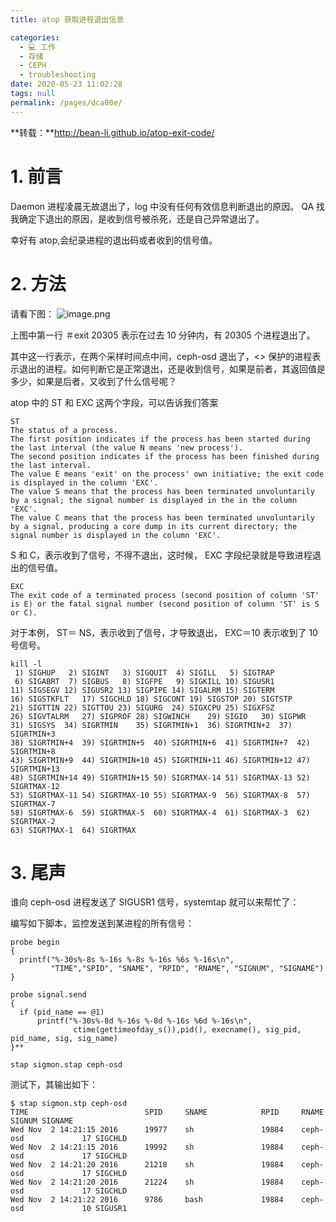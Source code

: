 ```yaml
---
title: atop 获取进程退出信息

categories: 
  - 💻 工作
  - 存储
  - CEPH
  - troubleshooting
date: 2020-05-23 11:02:28
tags: null
permalink: /pages/dca00e/
---
```


**转载：**http://bean-li.github.io/atop-exit-code/

# 1. 前言
Daemon 进程凌晨无故退出了，log 中没有任何有效信息判断退出的原因。 QA 找我确定下退出的原因，是收到信号被杀死，还是自己异常退出了。

幸好有 atop,会纪录进程的退出码或者收到的信号值。

# 2. 方法
请看下图：
![image.png](https://upload-images.jianshu.io/upload_images/2099201-2cd8ebfb87185f30.png)

上图中第一行 ＃exit 20305 表示在过去 10 分钟内，有 20305 个进程退出了。

其中这一行表示，在两个采样时间点中间，ceph-osd 退出了，<> 保护的进程表示退出的进程。如何判断它是正常退出，还是收到信号，如果是前者，其返回值是多少，如果是后者，又收到了什么信号呢？

atop 中的 ST 和 EXC 这两个字段，可以告诉我们答案
```plain
ST
The status of a process.
The first position indicates if the process has been started during the last interval (the value N means 'new process').
The second position indicates if the process has been finished during the last interval.
The value E means 'exit' on the process' own initiative; the exit code is displayed in the column 'EXC'.
The value S means that the process has been terminated unvoluntarily by a signal; the signal number is displayed in the in the column 'EXC'.
The value C means that the process has been terminated unvoluntarily by a signal, producing a core dump in its current directory; the signal number is displayed in the column 'EXC'.
```
S 和 C，表示收到了信号，不得不退出，这时候， EXC 字段纪录就是导致进程退出的信号值。

```plain
EXC
The exit code of a terminated process (second position of column 'ST' is E) or the fatal signal number (second position of column 'ST' is S or C).
```
对于本例， ST＝ NS，表示收到了信号，才导致退出， EXC＝10 表示收到了 10 号信号。
```plain
kill -l
 1) SIGHUP	 2) SIGINT	 3) SIGQUIT	 4) SIGILL	 5) SIGTRAP
 6) SIGABRT	 7) SIGBUS	 8) SIGFPE	 9) SIGKILL	10) SIGUSR1
11) SIGSEGV	12) SIGUSR2	13) SIGPIPE	14) SIGALRM	15) SIGTERM
16) SIGSTKFLT	17) SIGCHLD	18) SIGCONT	19) SIGSTOP	20) SIGTSTP
21) SIGTTIN	22) SIGTTOU	23) SIGURG	24) SIGXCPU	25) SIGXFSZ
26) SIGVTALRM	27) SIGPROF	28) SIGWINCH	29) SIGIO	30) SIGPWR
31) SIGSYS	34) SIGRTMIN	35) SIGRTMIN+1	36) SIGRTMIN+2	37) SIGRTMIN+3
38) SIGRTMIN+4	39) SIGRTMIN+5	40) SIGRTMIN+6	41) SIGRTMIN+7	42) SIGRTMIN+8
43) SIGRTMIN+9	44) SIGRTMIN+10	45) SIGRTMIN+11	46) SIGRTMIN+12	47) SIGRTMIN+13
48) SIGRTMIN+14	49) SIGRTMIN+15	50) SIGRTMAX-14	51) SIGRTMAX-13	52) SIGRTMAX-12
53) SIGRTMAX-11	54) SIGRTMAX-10	55) SIGRTMAX-9	56) SIGRTMAX-8	57) SIGRTMAX-7
58) SIGRTMAX-6	59) SIGRTMAX-5	60) SIGRTMAX-4	61) SIGRTMAX-3	62) SIGRTMAX-2
63) SIGRTMAX-1	64) SIGRTMAX
```
# 3. 尾声

谁向 ceph-osd 进程发送了 SIGUSR1 信号，systemtap 就可以来帮忙了：

编写如下脚本，监控发送到某进程的所有信号：
```plain
probe begin
{
  printf("%-30s%-8s %-16s %-8s %-16s %6s %-16s\n",
         "TIME","SPID", "SNAME", "RPID", "RNAME", "SIGNUM", "SIGNAME")
}

probe signal.send 
{
  if (pid_name == @1)
      printf("%-30s%-8d %-16s %-8d %-16s %6d %-16s\n",
              ctime(gettimeofday_s()),pid(), execname(), sig_pid, pid_name, sig, sig_name)
}**
```
```plain
stap sigmon.stap ceph-osd
```
测试下，其输出如下：
```plain
$ stap sigmon.stp ceph-osd
TIME                          SPID     SNAME            RPID     RNAME            SIGNUM SIGNAME         
Wed Nov  2 14:21:15 2016      19977    sh               19884    ceph-osd             17 SIGCHLD         
Wed Nov  2 14:21:15 2016      19992    sh               19884    ceph-osd             17 SIGCHLD         
Wed Nov  2 14:21:20 2016      21218    sh               19884    ceph-osd             17 SIGCHLD         
Wed Nov  2 14:21:20 2016      21224    sh               19884    ceph-osd             17 SIGCHLD         
Wed Nov  2 14:21:22 2016      9786     bash             19884    ceph-osd             10 SIGUSR1 
```
